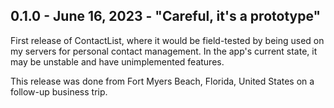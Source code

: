 ## 0.1.0 - June 16, 2023 - "Careful, it's a prototype"

First release of ContactList, where it would be field-tested by being used on my servers for personal contact management. In the app's current state, it may be unstable and have unimplemented features.

This release was done from Fort Myers Beach, Florida, United States on a follow-up business trip.